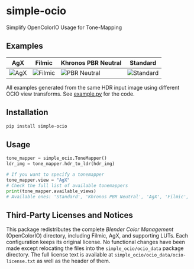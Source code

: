 # simple-ocio

Simplify OpenColorIO Usage for Tone-Mapping

## Examples

| AgX | Filmic | Khronos PBR Neutral | Standard |
|-----|--------|---------------------|-----------|
| ![AgX](examples/shader-ball-agx.png) | ![Filmic](examples/shader-ball-filmic.png) | ![PBR Neutral](examples/shader-ball-pbr-neutral.png) | ![Standard](examples/shader-ball-standard.png) |

All examples generated from the same HDR input image using different OCIO view transforms. See [example.py](example.py) for the code.

## Installation

```bash
pip install simple-ocio
```

## Usage

```python
tone_mapper = simple_ocio.ToneMapper()
ldr_img = tone_mapper.hdr_to_ldr(hdr_img)

# If you want to specify a tonemapper
tone_mapper.view = "AgX"
# Check the full list of available tonemappers
print(tone_mapper.available_views)
# Available ones: 'Standard', 'Khronos PBR Neutral', 'AgX', 'Filmic', 'Filmic Log', 'False Color', 'Raw'
```

## Third‑Party Licenses and Notices

This package redistributes the complete *Blender Color Management* (OpenColorIO) directory, including Filmic, AgX, and supporting LUTs. Each configuration keeps its original license. No functional changes have been made except relocating the files into the `simple_ocio/ocio_data` package directory. The full license text is available at `simple_ocio/ocio_data/ocio-license.txt` as well as the header of them.
